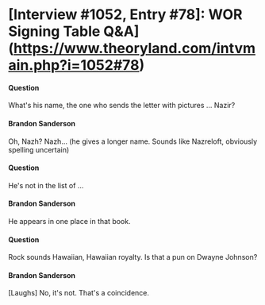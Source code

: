 # [Interview #1052, Entry #78]: WOR Signing Table Q&A](https://www.theoryland.com/intvmain.php?i=1052#78)

#### Question

What's his name, the one who sends the letter with pictures … Nazir?

#### Brandon Sanderson

Oh, Nazh? Nazh… (he gives a longer name. Sounds like Nazreloft, obviously spelling uncertain)

#### Question

He's not in the list of …

#### Brandon Sanderson

He appears in one place in that book.

#### Question

Rock sounds Hawaiian, Hawaiian royalty. Is that a pun on Dwayne Johnson?

#### Brandon Sanderson

[Laughs] No, it's not. That's a coincidence.

